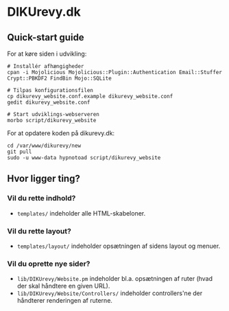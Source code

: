 # DIKUrevy.dk

## Quick-start guide

For at køre siden i udvikling:

    # Installér afhængigheder
    cpan -i Mojolicious Mojolicious::Plugin::Authentication Email::Stuffer Crypt::PBKDF2 FindBin Mojo::SQLite

    # Tilpas konfigurationsfilen
    cp dikurevy_website.conf.example dikurevy_website.conf
    gedit dikurevy_website.conf

    # Start udviklings-webserveren
    morbo script/dikurevy_website

For at opdatere koden på dikurevy.dk:

    cd /var/www/dikurevy/new
    git pull
    sudo -u www-data hypnotoad script/dikurevy_website

## Hvor ligger ting?

### Vil du rette indhold?
* `templates/` indeholder alle HTML-skabeloner.

### Vil du rette layout?
* `templates/layout/` indeholder opsætningen af sidens layout og menuer.

### Vil du oprette nye sider?
* `lib/DIKUrevy/Website.pm` indeholder bl.a. opsætningen af ruter (hvad der skal håndtere en given URL).
* `lib/DIKUrevy/Website/Controllers/` indeholder controllers'ne der håndterer renderingen af ruterne.
